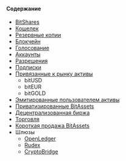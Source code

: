 #### Содержание

- [BitShares](introduction/cryptobridge.md)
- [Кошелек](introduction/wallets.md)
- [Резервные копии](introduction/backups.md)
- [Блокчейн](introduction/blockchain.md)
- [Голосование](voting.md)
- [Аккаунты](accounts/general.md)
- [Разрешения](accounts/permissions.md)
- [Подписки](accounts/membership.md)
- [Привязанные к рынку активы](assets/mpa.md) 
    - bitUSD
    - bitEUR
    - bitGOLD
- [Эмитированные пользователем активы](assets/uia.md)
- [Приватизированные BitAssets](assets/privbitassets.md)
- [Децентрализованная биржа](dex/introduction.md)
- [Торговля](dex/trading.md)
- [Короткая продажа BitAssets](dex/shorting.md)
- Шлюзы 
    - [OpenLedger](gateways/openledger.md)
    - [Rudex](gateways/rudex.md)
    - [CryptoBridge](gateways/cryptobridge.md)
